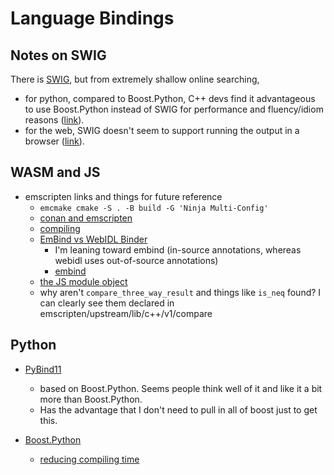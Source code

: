 # Language Bindings

## Notes on SWIG

There is [SWIG](https://www.swig.org/exec.html), but from extremely shallow online searching,
- for python, compared to Boost.Python, C++ devs find it advantageous to use Boost.Python instead of SWIG for performance and fluency/idiom reasons ([link](https://news.ycombinator.com/item?id=14251821)).
- for the web, SWIG doesn't seem to support running the output in a browser ([link](https://github.com/swig/swig/issues/1808)).

## WASM and JS

- emscripten links and things for future reference
  - `emcmake cmake -S . -B build -G 'Ninja Multi-Config'`
  - [conan and emscripten](https://docs.conan.io/en/latest/integrations/cross_platform/emscripten.html)
  - [compiling](https://emscripten.org/docs/compiling/WebAssembly.html)
  - [EmBind vs WebIDL Binder](https://emscripten.org/docs/porting/connecting_cpp_and_javascript/Interacting-with-code.html#interacting-with-code-binding-cpp)
    - I'm leaning toward embind (in-source annotations, whereas webidl uses out-of-source annotations)
    - [embind](https://emscripten.org/docs/porting/connecting_cpp_and_javascript/embind.html)
  - [the JS module object](https://emscripten.org/docs/api_reference/module.html#module)
  - why aren't `compare_three_way_result` and things like `is_neq` found? I can clearly see them declared in emscripten/upstream/lib/c++/v1/compare

## Python

- [PyBind11](https://pybind11.readthedocs.io/en/stable/)
  - based on Boost.Python. Seems people think well of it and like it a bit more than Boost.Python.
  - Has the advantage that I don't need to pull in all of boost just to get this.

- [Boost.Python](https://www.boost.org/doc/libs/1_79_0/libs/python/doc/html/index.html)
  - [reducing compiling time](https://www.boost.org/doc/libs/1_50_0/libs/python/doc/tutorial/doc/html/python/techniques.html#python.reducing_compiling_time)